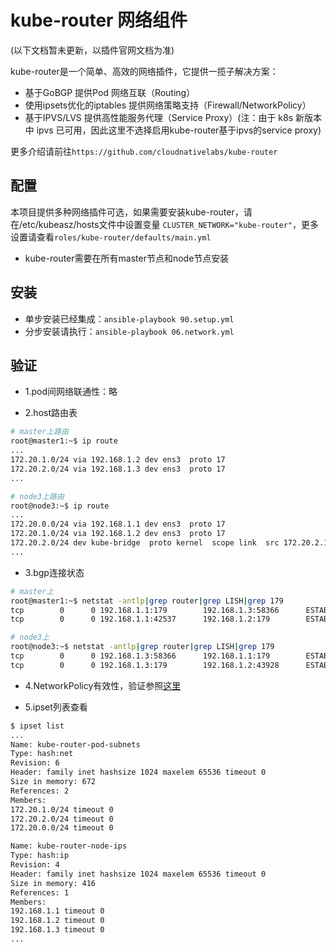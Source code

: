 # kube-router 网络组件

(以下文档暂未更新，以插件官网文档为准)

kube-router是一个简单、高效的网络插件，它提供一揽子解决方案：  
- 基于GoBGP 提供Pod 网络互联（Routing）
- 使用ipsets优化的iptables 提供网络策略支持（Firewall/NetworkPolicy）
- 基于IPVS/LVS 提供高性能服务代理（Service Proxy）(注：由于 k8s 新版本中 ipvs 已可用，因此这里不选择启用kube-router基于ipvs的service proxy)

更多介绍请前往`https://github.com/cloudnativelabs/kube-router`

## 配置

本项目提供多种网络插件可选，如果需要安装kube-router，请在/etc/kubeasz/hosts文件中设置变量 `CLUSTER_NETWORK="kube-router"`，更多设置请查看`roles/kube-router/defaults/main.yml`

- kube-router需要在所有master节点和node节点安装

## 安装

- 单步安装已经集成：`ansible-playbook 90.setup.yml`
- 分步安装请执行：`ansible-playbook 06.network.yml`

## 验证

- 1.pod间网络联通性：略

- 2.host路由表

``` bash
# master上路由
root@master1:~$ ip route
...
172.20.1.0/24 via 192.168.1.2 dev ens3  proto 17 
172.20.2.0/24 via 192.168.1.3 dev ens3  proto 17 
...

# node3上路由
root@node3:~$ ip route
... 
172.20.0.0/24 via 192.168.1.1 dev ens3  proto 17 
172.20.1.0/24 via 192.168.1.2 dev ens3  proto 17 
172.20.2.0/24 dev kube-bridge  proto kernel  scope link  src 172.20.2.1 
...
```

- 3.bgp连接状态

``` bash
# master上
root@master1:~$ netstat -antlp|grep router|grep LISH|grep 179
tcp        0      0 192.168.1.1:179        192.168.1.3:58366      ESTABLISHED 26062/kube-router
tcp        0      0 192.168.1.1:42537      192.168.1.2:179        ESTABLISHED 26062/kube-router

# node3上
root@node3:~$ netstat -antlp|grep router|grep LISH|grep 179
tcp        0      0 192.168.1.3:58366      192.168.1.1:179        ESTABLISHED 18897/kube-router
tcp        0      0 192.168.1.3:179        192.168.1.2:43928      ESTABLISHED 18897/kube-router

```

- 4.NetworkPolicy有效性，验证参照[这里](../../guide/networkpolicy.md)

- 5.ipset列表查看

``` bash
$ ipset list
...
Name: kube-router-pod-subnets
Type: hash:net
Revision: 6
Header: family inet hashsize 1024 maxelem 65536 timeout 0
Size in memory: 672
References: 2
Members:
172.20.1.0/24 timeout 0
172.20.2.0/24 timeout 0
172.20.0.0/24 timeout 0

Name: kube-router-node-ips
Type: hash:ip
Revision: 4
Header: family inet hashsize 1024 maxelem 65536 timeout 0
Size in memory: 416
References: 1
Members:
192.168.1.1 timeout 0
192.168.1.2 timeout 0
192.168.1.3 timeout 0
...
```

